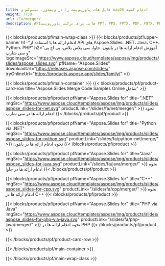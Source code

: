 ```yaml
---
title: فایل های پاورپوینت را در ویندوز، لینوکس و macOS ادغام کنید
weight: 7730
url: /fa/merger/
description: APIهایی برای ترکیب پاورپوینت PPT، PPS، PPTX، PDF، POTX، PPSX، PPTM، PPSM، POTM، ODP و OTP
---
```


{{< blocks/products/pf/main-wrap-class >}}
{{< blocks/products/pf/upper-banner h1="ادغام ارائه ها با استفاده از API های Aspose.Slides: .NET، Java، C++، Python، PHP" h2="آموزش ادغام ارائه ها در پایتون، جاوا، سی پلاس پلاس، پی اچ پی و سی شارپ" logoImageSrc="https://www.aspose.cloud/templates/aspose/img/products/slides/aspose_slides.svg" pfName="Aspose.Slides" downloadUrl="https://releases.aspose.com/slides/" tryOnlineUrl="https://products.aspose.app/slides/family/" >}}

{{< blocks/products/pf/main-container >}}
{{< blocks/products/pf/product-card-row title="Aspose.Slides Merge Code Samples Online شامل" >}}

{{< blocks/products/pf/product pfName="Aspose.Slides for" title=".NET" imgSrc="https://www.aspose.cloud/templates/aspose/img/products/slides/aspose_slides-for-net.svg" productLink="/slides/fa/net/merger/" >}}
نحوه ادغام ارائه ها در سی شارپ
{{< /blocks/products/pf/product >}}

{{< blocks/products/pf/product pfName="Aspose.Slides for" title="Python via .NET" imgSrc="https://www.aspose.cloud/templates/aspose/img/products/slides/aspose_slides-for-python.svg" productLink="/slides/fa/python-net/merge/" >}}
نحوه ادغام ارائه ها در پایتون
{{< /blocks/products/pf/product >}}

{{< blocks/products/pf/product pfName="Aspose.Slides for" title="Java" imgSrc="https://www.aspose.cloud/templates/aspose/img/products/slides/aspose_slides-for-java.svg" productLink="/slides/fa/java/merger/" >}}
نحوه ادغام ارائه ها در جاوا
{{< /blocks/products/pf/product >}}

{{< blocks/products/pf/product pfName="Aspose.Slides for" title="C++" imgSrc="https://www.aspose.cloud/templates/aspose/img/products/slides/aspose_slides-for-cpp.svg" productLink="/slides/fa/cpp/merger/" >}}
نحوه ادغام ارائه ها در C++
{{< /blocks/products/pf/product >}}

{{< blocks/products/pf/product pfName="Aspose.Slides for" title="PHP via Java" imgSrc="https://www.aspose.cloud/templates/aspose/img/products/slides/aspose_slides-for-php-via-java.svg" productLink="/slides/fa/php-java/merger/" >}}
نحوه ادغام ارائه ها در PHP
{{< /blocks/products/pf/product >}}

{{< /blocks/products/pf/product-card-row >}}

{{< /blocks/products/pf/main-container >}}

{{< /blocks/products/pf/main-wrap-class >}}
